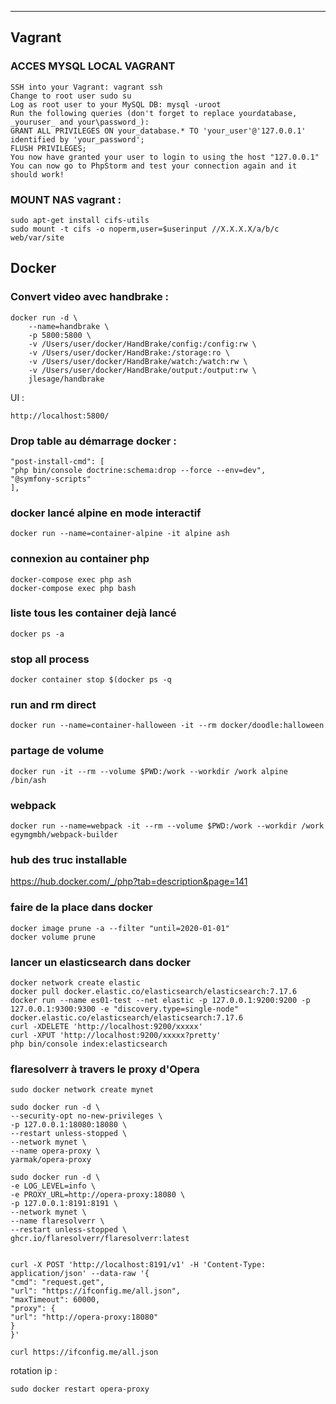 ------

## Vagrant
### ACCES MYSQL LOCAL VAGRANT

    SSH into your Vagrant: vagrant ssh
    Change to root user sudo su
    Log as root user to your MySQL DB: mysql -uroot
    Run the following queries (don't forget to replace yourdatabase, _youruser_ and your\password_):
    GRANT ALL PRIVILEGES ON your_database.* TO 'your_user'@'127.0.0.1' identified by 'your_password';
    FLUSH PRIVILEGES;
    You now have granted your user to login to using the host "127.0.0.1"
    You can now go to PhpStorm and test your connection again and it should work!

### MOUNT NAS vagrant :

    sudo apt-get install cifs-utils
    sudo mount -t cifs -o noperm,user=$userinput //X.X.X.X/a/b/c web/var/site

## Docker
### Convert video avec handbrake :

    docker run -d \
        --name=handbrake \
        -p 5800:5800 \
        -v /Users/user/docker/HandBrake/config:/config:rw \
        -v /Users/user/docker/HandBrake:/storage:ro \
        -v /Users/user/docker/HandBrake/watch:/watch:rw \
        -v /Users/user/docker/HandBrake/output:/output:rw \
        jlesage/handbrake

UI :

    http://localhost:5800/

### Drop table au démarrage docker :

    "post-install-cmd": [
    "php bin/console doctrine:schema:drop --force --env=dev",
    "@symfony-scripts"
    ],
### docker lancé alpine en mode interactif
    docker run --name=container-alpine -it alpine ash

### connexion au container php
	docker-compose exec php ash
	docker-compose exec php bash

### liste tous les container dejà lancé
    docker ps -a

### stop all process

    docker container stop $(docker ps -q

### run and rm direct
    docker run --name=container-halloween -it --rm docker/doodle:halloween

### partage de volume
    docker run -it --rm --volume $PWD:/work --workdir /work alpine /bin/ash

### webpack
    docker run --name=webpack -it --rm --volume $PWD:/work --workdir /work egymgmbh/webpack-builder


### hub des truc installable

https://hub.docker.com/_/php?tab=description&page=141

### faire de la place dans docker
    docker image prune -a --filter "until=2020-01-01"
    docker volume prune

### lancer un elasticsearch dans docker
    docker network create elastic
	docker pull docker.elastic.co/elasticsearch/elasticsearch:7.17.6
	docker run --name es01-test --net elastic -p 127.0.0.1:9200:9200 -p 127.0.0.1:9300:9300 -e "discovery.type=single-node" docker.elastic.co/elasticsearch/elasticsearch:7.17.6
	curl -XDELETE 'http://localhost:9200/xxxxx'
	curl -XPUT 'http://localhost:9200/xxxxx?pretty'
	php bin/console index:elasticsearch



### flaresolverr à travers le proxy d'Opera

	sudo docker network create mynet

	sudo docker run -d \
	--security-opt no-new-privileges \
	-p 127.0.0.1:18080:18080 \
	--restart unless-stopped \
	--network mynet \
	--name opera-proxy \
	yarmak/opera-proxy

	sudo docker run -d \
	-e LOG_LEVEL=info \
	-e PROXY_URL=http://opera-proxy:18080 \
	-p 127.0.0.1:8191:8191 \
	--network mynet \
	--name flaresolverr \
	--restart unless-stopped \
	ghcr.io/flaresolverr/flaresolverr:latest


	curl -X POST 'http://localhost:8191/v1' -H 'Content-Type: application/json' --data-raw '{
	"cmd": "request.get",
	"url": "https://ifconfig.me/all.json",
	"maxTimeout": 60000,
	"proxy": {
	"url": "http://opera-proxy:18080"
	}
	}'

	curl https://ifconfig.me/all.json

rotation ip :

	sudo docker restart opera-proxy
